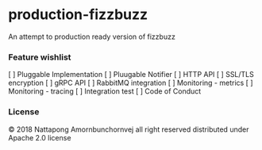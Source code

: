 # production-fizzbuzz
An attempt to production ready version of fizzbuzz

### Feature wishlist
[ ] Pluggable Implementation
[ ] Pluugable Notifier
[ ] HTTP API
[ ] SSL/TLS encryption
[ ] gRPC API
[ ] RabbitMQ integration
[ ] Monitoring - metrics
[ ] Monitoring - tracing
[ ] Integration test
[ ] Code of Conduct

### License
© 2018 Nattapong Amornbunchornvej all right reserved
distributed under Apache 2.0 license
